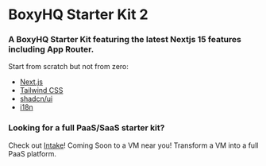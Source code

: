# BoxyHQ Starter Kit 2

### A BoxyHQ Starter Kit featuring the latest Nextjs 15 features including App Router.

Start from scratch but not from zero:

- [Next.js](https://nextjs.org/)
- [Tailwind CSS](https://tailwindcss.com/)
- [shadcn/ui](https://ui.shadcn.com/)
- [i18n](https://www.i18next.com/)


### Looking for a full PaaS/SaaS starter kit?

Check out [Intake](https://intake.ca/?ref=intake)! Coming Soon to a VM near you! Transform a VM into a full PaaS platform.